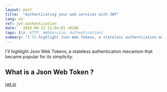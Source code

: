 ```yaml
---
layout: post
title:  "Authenticating your web services with JWT"
lang: en
ref: jwt-authentication
date:   2016-08-12 11:04:01 +0200
tags: [C#, HTTP, WebService, Authentication]
summary: "I'll highlight Json Web Tokens, a stateless authentication mecanism that became popular for its simplicity."
---
```


I'll highlight Json Web Tokens, a stateless authentication mecanism that became popular for its simplicity.

## What is a Json Web Token ?

[jwt.io](https://jwt.io/)